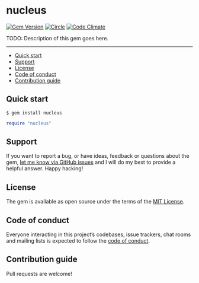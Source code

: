 # nucleus

[![Gem Version](https://badge.fury.io/rb/nucleus.svg)](https://rubygems.org/gems/nucleus)
[![Circle](https://circleci.com/gh/dodgerogers/nucleus/tree/main.svg?style=shield)](https://app.circleci.com/pipelines/github/dodgerogers/nucleus?branch=main)
[![Code Climate](https://codeclimate.com/github/dodgerogers/nucleus/badges/gpa.svg)](https://codeclimate.com/github/dodgerogers/nucleus)

TODO: Description of this gem goes here.

---

- [Quick start](#quick-start)
- [Support](#support)
- [License](#license)
- [Code of conduct](#code-of-conduct)
- [Contribution guide](#contribution-guide)

## Quick start

```
$ gem install nucleus
```

```ruby
require "nucleus"
```

## Support

If you want to report a bug, or have ideas, feedback or questions about the gem, [let me know via GitHub issues](https://github.com/dodgerogers/nucleus/issues/new) and I will do my best to provide a helpful answer. Happy hacking!

## License

The gem is available as open source under the terms of the [MIT License](LICENSE.txt).

## Code of conduct

Everyone interacting in this project’s codebases, issue trackers, chat rooms and mailing lists is expected to follow the [code of conduct](CODE_OF_CONDUCT.md).

## Contribution guide

Pull requests are welcome!
